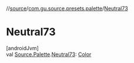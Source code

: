 //[source](../../index.md)/[com.gu.source.presets.palette](index.md)/[Neutral73](-neutral73.md)

# Neutral73

[androidJvm]\
val [Source.Palette](../com.gu.source/-source/-palette/index.md).[Neutral73](-neutral73.md): [Color](https://developer.android.com/reference/kotlin/androidx/compose/ui/graphics/Color.html)
